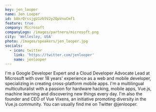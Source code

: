```yaml
---
key: jen_looper
name: Jen Looper
id: bAkrQrssjgU1zb5V2y2QpVnuCmf1
feature: true
company: Microsoft
companyLogo: /images/partners/microsoft.png
city: 'Wellesley, USA'
photo: /images/speakers/jen_looper.jpg
socials:
  - icon: twitter
    link: 'https://twitter.com/jenlooper'
    name: jenlooper
---
```

I'm a Google Developer Expert and a Cloud Developer Advocate Lead at Microsoft with over 18 years' experience as a web and mobile developer, specializing in creating cross-platform mobile apps. I'm a multilingual multiculturalist with a passion for hardware hacking, mobile apps, Vue.js, machine learning and discovering new things every day. I'm also the founder and CEO of Vue Vixens, an initiative promoting diversity in the Vue.js community. You can usually find me on Twitter @jenlooper.
